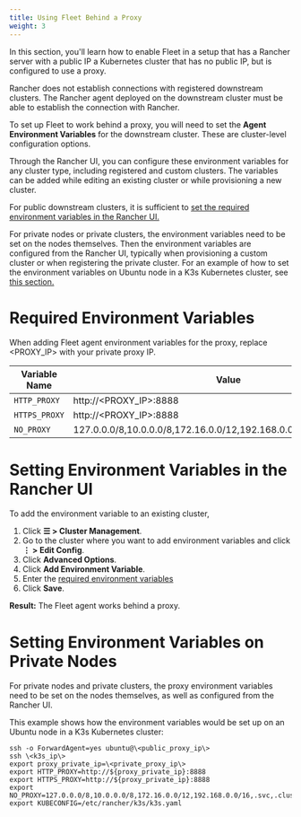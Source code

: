 ```yaml
---
title: Using Fleet Behind a Proxy
weight: 3
---
```


In this section, you'll learn how to enable Fleet in a setup that has a Rancher server with a public IP a Kubernetes cluster that has no public IP, but is configured to use a proxy.

Rancher does not establish connections with registered downstream clusters. The Rancher agent deployed on the downstream cluster must be able to establish the connection with Rancher.

To set up Fleet to work behind a proxy, you will need to set the **Agent Environment Variables** for the downstream cluster. These are cluster-level configuration options.

Through the Rancher UI, you can configure these environment variables for any cluster type, including registered and custom clusters. The variables can be added while editing an existing cluster or while provisioning a new cluster.

For public downstream clusters, it is sufficient to [set the required environment variables in the Rancher UI.](#setting-environment-variables-in-the-rancher-ui)

For private nodes or private clusters, the environment variables need to be set on the nodes themselves. Then the environment variables are configured from the Rancher UI, typically when provisioning a custom cluster or when registering the private cluster. For an example of how to set the environment variables on Ubuntu node in a K3s Kubernetes cluster, see [this section.](#setting-environment-variables-on-private-nodes)

# Required Environment Variables

When adding Fleet agent environment variables for the proxy, replace \<PROXY_IP\> with your private proxy IP.

| Variable Name | Value |
|------------------|--------|
| `HTTP_PROXY` | http://\<PROXY_IP\>:8888 |
| `HTTPS_PROXY` | http://\<PROXY_IP\>:8888
| `NO_PROXY`     | 127.0.0.0/8,10.0.0.0/8,172.16.0.0/12,192.168.0.0/16,.svc,.cluster.local |

# Setting Environment Variables in the Rancher UI

To add the environment variable to an existing cluster,

1. Click **☰ \> Cluster Management**.
1. Go to the cluster where you want to add environment variables and click **⋮ \> Edit Config**.
1. Click **Advanced Options**.
1. Click **Add Environment Variable**.
1. Enter the [required environment variables](#required-environment-variables)
1. Click **Save**.

**Result:** The Fleet agent works behind a proxy.

# Setting Environment Variables on Private Nodes

For private nodes and private clusters, the proxy environment variables need to be set on the nodes themselves, as well as configured from the Rancher UI.

This example shows how the environment variables would be set up on an Ubuntu node in a K3s Kubernetes cluster:

```
ssh -o ForwardAgent=yes ubuntu@\<public_proxy_ip\>
ssh \<k3s_ip\>
export proxy_private_ip=\<private_proxy_ip\>
export HTTP_PROXY=http://${proxy_private_ip}:8888
export HTTPS_PROXY=http://${proxy_private_ip}:8888
export NO_PROXY=127.0.0.0/8,10.0.0.0/8,172.16.0.0/12,192.168.0.0/16,.svc,.cluster.local
export KUBECONFIG=/etc/rancher/k3s/k3s.yaml
```